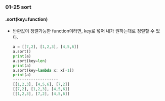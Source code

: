 ### 01-25 sort

#### .sort(key=function)

- 반환값이 정렬가능한 function이라면, key로 넣어 내가 원하는대로 정렬할 수 있다.

  ```python
  a = [[7,2], [1,2,3], [4,5,6]]
  a.sort()
  print(a)
  a.sort(key=len)
  print(a)
  a.sort(key=lambda x: x[-1])
  print(a)
  --------------------
  [[1,2,3], [4,5,6], [7,2]]
  [[7,2], [1,2,3], [4,5,6]]
  [[1,2,3], [7,2], [4,5,6]]
  ```

  
